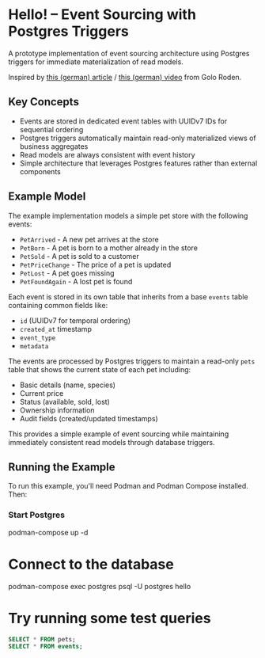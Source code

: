# Hello! – Event Sourcing with Postgres Triggers

A prototype implementation of event sourcing architecture using Postgres triggers for immediate materialization of read models.

Inspired by [this (german) article](https://www.heise.de/blog/Event-Sourcing-Die-bessere-Art-zu-entwickeln-10258295.html) / [this (german) video](https://www.youtube.com/watch?v=ss9wnixCGRY)  from Golo Roden.

## Key Concepts

- Events are stored in dedicated event tables with UUIDv7 IDs for sequential ordering
- Postgres triggers automatically maintain read-only materialized views of business aggregates
- Read models are always consistent with event history
- Simple architecture that leverages Postgres features rather than external components

## Example Model

The example implementation models a simple pet store with the following events:

- `PetArrived` - A new pet arrives at the store
- `PetBorn` - A pet is born to a mother already in the store
- `PetSold` - A pet is sold to a customer
- `PetPriceChange` - The price of a pet is updated
- `PetLost` - A pet goes missing
- `PetFoundAgain` - A lost pet is found

Each event is stored in its own table that inherits from a base `events` table containing common fields like:

- `id` (UUIDv7 for temporal ordering)
- `created_at` timestamp 
- `event_type`
- `metadata`

The events are processed by Postgres triggers to maintain a read-only `pets` table that shows the current state of each pet including:

- Basic details (name, species)
- Current price
- Status (available, sold, lost)
- Ownership information
- Audit fields (created/updated timestamps)

This provides a simple example of event sourcing while maintaining immediately consistent read models through database triggers.

## Running the Example

To run this example, you'll need Podman and Podman Compose installed. Then:

### Start Postgres
podman-compose up -d

# Connect to the database
podman-compose exec postgres psql -U postgres hello

# Try running some test queries
```sql
SELECT * FROM pets;
SELECT * FROM events;
```
